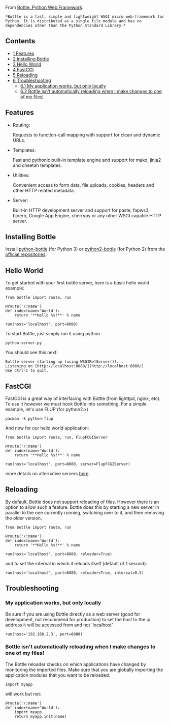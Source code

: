 From [Bottle: Python Web Framework](http://bottlepy.org/docs/dev/):

	*Bottle is a fast, simple and lightweight WSGI micro web-framework for Python. It is distributed as a single file module and has no dependencies other than the Python Standard Library.*

## Contents

*   [1 Features](#Features)
*   [2 Installing Bottle](#Installing_Bottle)
*   [3 Hello World](#Hello_World)
*   [4 FastCGI](#FastCGI)
*   [5 Reloading](#Reloading)
*   [6 Troubleshooting](#Troubleshooting)
    *   [6.1 My application works, but only locally](#My_application_works.2C_but_only_locally)
    *   [6.2 Bottle isn't automatically reloading when I make changes to one of my files!](#Bottle_isn.27t_automatically_reloading_when_I_make_changes_to_one_of_my_files.21)

## Features

*   Routing:

	Requests to function-call mapping with support for clean and dynamic URLs.

*   Templates:

	Fast and pythonic built-in template engine and support for mako, jinja2 and cheetah templates.

*   Utilities:

	Convenient access to form data, file uploads, cookies, headers and other HTTP related metadata.

*   Server:

	Built-in HTTP development server and support for paste, fapws3, bjoern, Google App Engine, cherrypy or any other WSGI capable HTTP server.

## Installing Bottle

Install [python-bottle](https://www.archlinux.org/packages/?name=python-bottle) (for Python 3) or [python2-bottle](https://www.archlinux.org/packages/?name=python2-bottle) (for Python 2) from the [official repositories](/index.php/Official_repositories "Official repositories").

## Hello World

To get started with your first bottle server, here is a basic hello world example:

```
from bottle import route, run

@route('/:name')
def index(name='World'):
    return '**Hello %s!**' % name

run(host='localhost', port=8080)

```

To start Bottle, just simply run it using python

```
python server.py

```

You should see this next:

```
Bottle server starting up (using WSGIRefServer())...
Listening on [http://localhost:8080/](http://localhost:8080/)
Use Ctrl-C to quit.

```

## FastCGI

FastCGI is a great way of interfacing with Bottle (from lighttpd, nginx, etc). To use it however we must hook Bottle into something. For a simple example, let's use FLUP (for python2.x)

```
pacman -S python-flup

```

And now for our hello world application:

```
from bottle import route, run, FlupFCGIServer

@route('/:name')
def index(name='World'):
    return '**Hello %s!**' % name

run(host='localhost', port=8080, server=FlupFCGIServer)

```

more details on alternative servers [here](http://bottlepy.org/docs/dev/tutorial.html?highlight=flup#multi-threaded-server)

## Reloading

By default, Bottle does not support reloading of files. However there is an option to allow such a feature. Bottle does this by starting a new server in parallel to the one currently running, switching over to it, and then removing the older version.

```
from bottle import route, run

@route('/:name')
def index(name='World'):
    return '**Hello %s!**' % name

run(host='localhost', port=8080, reloader=True)

```

and to set the interval in which it reloads itself (default of 1 second):

```
run(host='localhost', port=8080, reloader=True, interval=0.5)

```

## Troubleshooting

### My application works, but only locally

Be sure if you are using Bottle directly as a web server (good for development, not recommend for production) to set the host to the ip address it will be accessed from and not 'localhost'

```
run(host='192.168.2.3', port=8080)

```

### Bottle isn't automatically reloading when I make changes to one of my files!

The Bottle reloader checks on which applications have changed by monitoring the imported files. Make sure that you are globally importing the application modules that you want to be reloaded.

```
import myapp

```

will work but not:

```
@route('/:name')
def index(name='World'):
    import myapp
    return myapp.init(name)

```